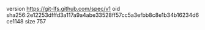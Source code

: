 version https://git-lfs.github.com/spec/v1
oid sha256:2e12253dfffd3a117a9a4abe33528ff57cc5a3efbb8c8e1b34b16234d6ce1148
size 757
